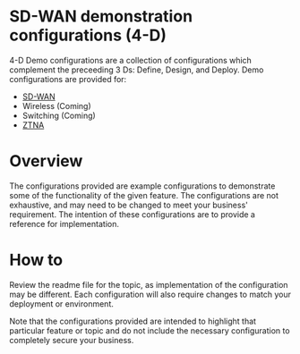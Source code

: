 # SD-WAN demonstration configurations (4-D)

4-D Demo configurations are a collection of configurations which complement the preceeding 3 Ds: Define, Design, and Deploy. Demo configurations are provided for:

- [SD-WAN](https://github.com/fortinet/4D-Demo/tree/main/4D-SDWAN)
- Wireless (Coming)
- Switching (Coming)
- [ZTNA](https://github.com/fortinet/4D-Demo/tree/main/4D-ZTNA)

# Overview

The configurations provided are example configurations to demonstrate some of the functionality of the given feature. The configurations are not exhaustive, and may need to be changed to meet your business' requirement. The intention of these configurations are to provide a reference for implementation. 

# How to

Review the readme file for the topic, as implementation of the configuration may be different. Each configuration will also require changes to match your deployment or environment.

Note that the configurations provided are intended to highlight that particular feature or topic and do not include the necessary configuration to completely secure your business. 
